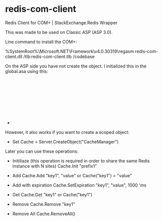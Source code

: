 # redis-com-client
Redis Client for COM+ | StackExchange.Redis Wrapper

This was made to be used on Classic ASP (ASP 3.0).

Line command to install the COM+: 

%SystemRoot%\Microsoft.NET\Framework\v4.0.30319\regasm redis-com-client.dll /tlb:redis-com-client.tlb /codebase

On the ASP side you have not create the object. I initialized this in the global.asa using this:
- <OBJECT RUNAT=Server SCOPE=Application ID=Cache PROGID=CacheManager></OBJECT>

However, it also works if you want to create a scoped object:
-  Set Cache = Server.CreateObject("CacheManager")


Later you can use these operations:

- Initiliaze (this operation is required in order to share the same Redis instance with N sites)
  Cache.Init "prefix1"

- Add
  Cache.Add "key1", "value"
  or
  Cache("key1") = "value"

- Add with expiration
  Cache.SetExpiration "key1", "value", 1000 'ms
  
- Get
  Cache.Get "key1"
  or
  Cache("key1")
  
- Remove
  Cache.Remove "key1"
  
- Remove All
  Cache.RemoveAll()
  
